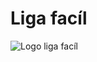 # Liga facíl

![Logo liga facíl](![image](https://github.com/user-attachments/assets/d3cb5cb7-9891-4abf-a9c5-7fd1e8c678e7)
)
